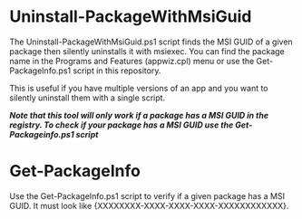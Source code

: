 # Uninstall-PackageWithMsiGuid
The Uninstall-PackageWithMsiGuid.ps1 script finds the MSI GUID of a given package then silently uninstalls it with msiexec. You can find the package name in the Programs and Features (appwiz.cpl) menu or use the Get-PackageInfo.ps1 script in this repository.

This is useful if you have multiple versions of an app and you want to silently uninstall them with a single script.

***Note that this tool will only work if a package has a MSI GUID in the registry. To check if your package has a MSI GUID use the Get-Packageinfo.ps1 script***

# Get-PackageInfo
Use the Get-PackageInfo.ps1 script to verify if a given package has a MSI GUID. It must look like {XXXXXXXX-XXXX-XXXX-XXXX-XXXXXXXXXXXX}.

